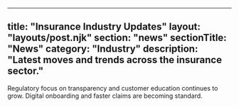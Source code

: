 
---
title: "Insurance Industry Updates"
layout: "layouts/post.njk"
section: "news"
sectionTitle: "News"
category: "Industry"
description: "Latest moves and trends across the insurance sector."
---
Regulatory focus on transparency and customer education continues to grow. Digital onboarding and faster claims are becoming standard.
